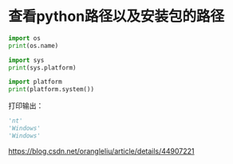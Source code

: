 # 查看python路径以及安装包的路径
```python
import os
print(os.name)

import sys
print(sys.platform)

import platform
print(platform.system())

```
打印输出：
```python
'nt'
'Windows'
'Windows'
```
https://blog.csdn.net/orangleliu/article/details/44907221